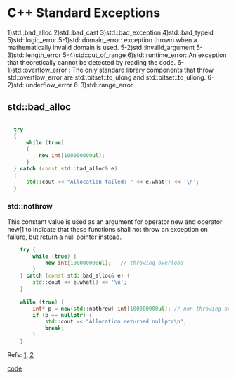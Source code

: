 # C++ Standard Exceptions

1)std::bad_alloc
2)std::bad_cast
3)std::bad_exception
4)std::bad_typeid
5)std::logic_error
    5-1)std::domain_error: exception thrown when a mathematically invalid domain is used.
    5-2)std::invalid_argument
    5-3)std::length_error
    5-4)std::out_of_range
6)std::runtime_error: An exception that theoretically cannot be detected by reading the code.
    6-1)std::overflow_error :
        The only standard library components that
        throw std::overflow_error are std::bitset::to_ulong and std::bitset::to_ullong.
    6-2)std::underflow_error
    6-3)std::range_error
    

## std::bad_alloc

```cpp

  try
  {
      while (true)
      {
          new int[100000000ul];
      }
  } catch (const std::bad_alloc& e)
  {
      std::cout << "Allocation failed: " << e.what() << '\n';
  }
```

### std::nothrow

This constant value is used as an argument for operator new and operator new[] to indicate that these functions shall not throw an exception on failure,
but return a null pointer instead.

```cpp
    try {
        while (true) {
            new int[100000000ul];   // throwing overload
        }
    } catch (const std::bad_alloc& e) {
        std::cout << e.what() << '\n';
    }
 
    while (true) {
        int* p = new(std::nothrow) int[100000000ul]; // non-throwing overload
        if (p == nullptr) {
            std::cout << "Allocation returned nullptr\n";
            break;
        }
    }
```    
Refs: [1](https://www.cplusplus.com/reference/new/nothrow/), [2](https://en.cppreference.com/w/cpp/memory/new/nothrow)


[code](../src/exception_handling.cpp)
